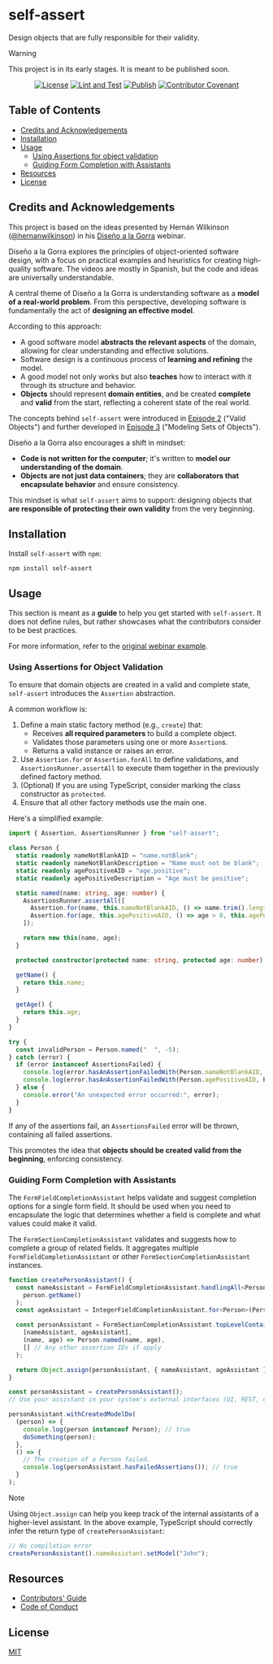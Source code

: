 # self-assert

Design objects that are fully responsible for their validity.

> [!WARNING]
> This project is in its early stages. It is meant to be published soon.

<div align="center">

[![License](https://img.shields.io/badge/license-MIT-green)][license]
[![Lint and Test](https://github.com/self-assert/self-assert/actions/workflows/ci.yml/badge.svg)](https://github.com/self-assert/self-assert/actions/workflows/ci.yml)
[![Publish](https://github.com/self-assert/self-assert/actions/workflows/publish.yml/badge.svg)](https://github.com/self-assert/self-assert/actions/workflows/publish.yml)
[![Contributor Covenant](https://img.shields.io/badge/Contributor%20Covenant-2.0-4baaaa.svg)][coc]

</div>

## Table of Contents

- [Credits and Acknowledgements](#credits-and-acknowledgements)
- [Installation](#installation)
- [Usage](#usage)
  - [Using Assertions for object validation](#using-assertions-for-object-validation)
  - [Guiding Form Completion with Assistants](#guiding-form-completion-with-assistants)
- [Resources](#resources)
- [License](#license)

## Credits and Acknowledgements

This project is based on the ideas presented by Hernán Wilkinson ([@hernanwilkinson][hernan-url])
in his [Diseño a la Gorra][disenio-a-la-gorra] webinar.

Diseño a la Gorra explores the principles of object-oriented software design,
with a focus on practical examples and heuristics for creating high-quality software.
The videos are mostly in Spanish, but the code and ideas are universally understandable.

A central theme of Diseño a la Gorra is understanding software as a
**model of a real-world problem**.
From this perspective, developing software is fundamentally the act of
**designing an effective model**.

According to this approach:

- A good software model **abstracts the relevant aspects** of the domain,
  allowing for clear understanding and effective solutions.
- Software design is a continuous process of **learning and refining** the model.
- A good model not only works but also **teaches** how to interact with it
  through its structure and behavior.
- **Objects** should represent **domain entities**, and be created
  **complete** and **valid** from the start, reflecting a coherent
  state of the real world.

The concepts behind `self-assert` were introduced in [Episode 2][dalg-t1-ch2]
("Valid Objects")
and further developed in [Episode 3][dalg-t1-ch3] ("Modeling Sets of Objects").

Diseño a la Gorra also encourages a shift in mindset:

- **Code is not written for the computer**; it's written to
  **model our understanding of the domain**.
- **Objects are not just data containers**; they are
  **collaborators that encapsulate behavior** and ensure consistency.

This mindset is what `self-assert` aims to support: designing
objects that **are responsible of protecting their own validity** from the very beginning.

## Installation

Install `self-assert` with `npm`:

```shell
npm install self-assert
```

## Usage

This section is meant as a **guide** to help you get started with `self-assert`.
It does not define rules, but rather showcases what the
contributors consider to be best practices.

For more information, refer to the [original webinar example][dalg-t1-ch3].

### Using Assertions for Object Validation

To ensure that domain objects are created in a valid and complete state,
`self-assert` introduces the `Assertion` abstraction.

A common workflow is:

1. Define a main static factory method (e.g., `create`) that:
   - Receives **all required parameters** to build a complete object.
   - Validates those parameters using one or more `Assertion`s.
   - Returns a valid instance or raises an error.
2. Use `Assertion.for` or `Assertion.forAll` to define validations,
   and `AssertionsRunner.assertAll` to execute them together in
   the previously defined factory method.
3. (Optional) If you are using TypeScript, consider marking
   the class constructor as `protected`.
4. Ensure that all other factory methods use the main one.

Here's a simplified example:

```ts
import { Assertion, AssertionsRunner } from "self-assert";

class Person {
  static readonly nameNotBlankAID = "name.notBlank";
  static readonly nameNotBlankDescription = "Name must not be blank";
  static readonly agePositiveAID = "age.positive";
  static readonly agePositiveDescription = "Age must be positive";

  static named(name: string, age: number) {
    AssertionsRunner.assertAll([
      Assertion.for(name, this.nameNotBlankAID, () => name.trim().length > 0, this.nameNotBlankDescription),
      Assertion.for(age, this.agePositiveAID, () => age > 0, this.agePositiveDescription),
    ]);

    return new this(name, age);
  }

  protected constructor(protected name: string, protected age: number) {}

  getName() {
    return this.name;
  }

  getAge() {
    return this.age;
  }
}

try {
  const invalidPerson = Person.named("  ", -5);
} catch (error) {
  if (error instanceof AssertionsFailed) {
    console.log(error.hasAnAssertionFailedWith(Person.nameNotBlankAID, Person.nameNotBlankDescription)); // true
    console.log(error.hasAnAssertionFailedWith(Person.agePositiveAID, Person.agePositiveDescription)); // true
  } else {
    console.error("An unexpected error occurred:", error);
  }
}
```

If any of the assertions fail, an `AssertionsFailed` error will
be thrown, containing all failed assertions.

This promotes the idea that
**objects should be created valid from the beginning**, enforcing consistency.

### Guiding Form Completion with Assistants

The `FormFieldCompletionAssistant` helps validate and suggest completion
options for a single form field.
It should be used when you need to encapsulate the logic that determines
whether a field is complete and what values could make it valid.

The `FormSectionCompletionAssistant` validates and suggests how
to complete a group of related fields.
It aggregates multiple `FormFieldCompletionAssistant` or other
`FormSectionCompletionAssistant` instances.

```ts
function createPersonAssistant() {
  const nameAssistant = FormFieldCompletionAssistant.handlingAll<Person>([Person.nameNotBlankAID], (person) =>
    person.getName()
  );
  const ageAssistant = IntegerFieldCompletionAssistant.for<Person>(Person.agePositiveAID, (person) => person.getAge());

  const personAssistant = FormSectionCompletionAssistant.topLevelContainerWith<Person, [string, number]>(
    [nameAssistant, ageAssistant],
    (name, age) => Person.named(name, age),
    [] // Any other assertion IDs if apply
  );

  return Object.assign(personAssistant, { nameAssistant, ageAssistant });
}

const personAssistant = createPersonAssistant();
// Use your assistant in your system's external interfaces (UI, REST, etc.), then:

personAssistant.withCreatedModelDo(
  (person) => {
    console.log(person instanceof Person); // true
    doSomething(person);
  },
  () => {
    // The creation of a Person failed.
    console.log(personAssistant.hasFailedAssertions()); // true
  }
);
```

> [!NOTE]
> Using `Object.assign` can help you keep track of the
> internal assistants of a higher-level assistant.
> In the above example, TypeScript should correctly infer the return
> type of `createPersonAssistant`:
>
> ```ts
> // No compilation error
> createPersonAssistant().nameAssistant.setModel("John");
> ```

## Resources

- [Contributors' Guide](https://github.com/self-assert/self-assert/blob/main/CONTRIBUTING.md)
- [Code of Conduct][coc]

## License

[MIT][license]

[license]: https://github.com/self-assert/self-assert/blob/main/LICENSE
[coc]: https://github.com/self-assert/self-assert/blob/main/CODE_OF_CONDUCT.md
[hernan-url]: https://github.com/hernanwilkinson
[disenio-a-la-gorra]: https://github.com/hernanwilkinson/disenioALaGorra
[dalg-t1-ch2]: https://github.com/hernanwilkinson/disenioALaGorra/tree/a6d90a0044bf69f98fb50584872b226bf678e67b/Temporada01/Episodio02%20-%20Objetos%20V%C3%A1lidos
[dalg-t1-ch3]: https://github.com/hernanwilkinson/disenioALaGorra/tree/a6d90a0044bf69f98fb50584872b226bf678e67b/Temporada01/Episodio03%20-%20Modelar%20los%20Conjuntos%20de%20Objetos
